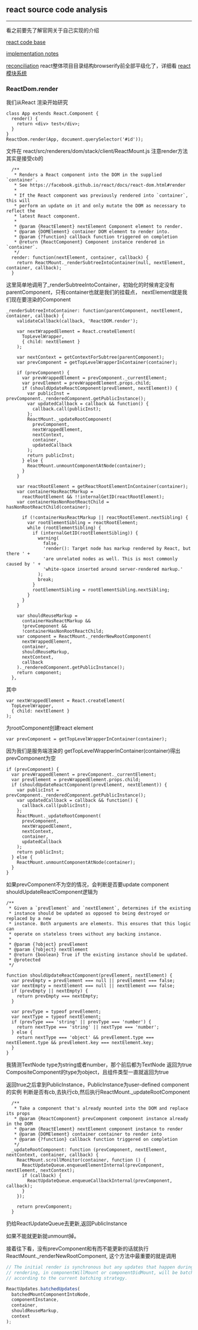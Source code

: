 ## react source code analysis
---
看之前要先了解官网关于自己实现的介绍

[react code base](https://facebook.github.io/react/contributing/codebase-overview.html)

[implementation notes](https://facebook.github.io/react/contributing/implementation-notes.html)

[reconciliation](https://facebook.github.io/react/docs/reconciliation.html)
react整体项目目录结构browserify前全部平级化了，详细看
[react模块系统](https://leozdgao.me/react-global-module-system/)
### ReactDom.render
我们从React 渲染开始研究
```
class App extends React.Component {
  render() {
    return <div> test</div>;
  }
}
ReactDom.render(App, document.querySelector('#id'));
```
文件在 react/src/renderers/dom/stack/client/ReactMount.js
注意render方法其实是接受cb的
```
  /**
   * Renders a React component into the DOM in the supplied `container`.
   * See https://facebook.github.io/react/docs/react-dom.html#render
   *
   * If the React component was previously rendered into `container`, this will
   * perform an update on it and only mutate the DOM as necessary to reflect the
   * latest React component.
   *
   * @param {ReactElement} nextElement Component element to render.
   * @param {DOMElement} container DOM element to render into.
   * @param {?function} callback function triggered on completion
   * @return {ReactComponent} Component instance rendered in `container`.
   */
  render: function(nextElement, container, callback) {
    return ReactMount._renderSubtreeIntoContainer(null, nextElement, container, callback);
  }
```
这里简单地调用了_renderSubtreeIntoContainer，初始化的时候肯定没有parentComponent，只有container也就是我们的挂载点，
nextElement就是我们现在要渲染的Component

```
_renderSubtreeIntoContainer: function(parentComponent, nextElement, container, callback) {
    validateCallback(callback, 'ReactDOM.render');
   
    var nextWrappedElement = React.createElement(
      TopLevelWrapper,
      { child: nextElement }
    );

    var nextContext = getContextForSubtree(parentComponent);
    var prevComponent = getTopLevelWrapperInContainer(container);

    if (prevComponent) {
      var prevWrappedElement = prevComponent._currentElement;
      var prevElement = prevWrappedElement.props.child;
      if (shouldUpdateReactComponent(prevElement, nextElement)) {
        var publicInst = prevComponent._renderedComponent.getPublicInstance();
        var updatedCallback = callback && function() {
          callback.call(publicInst);
        };
        ReactMount._updateRootComponent(
          prevComponent,
          nextWrappedElement,
          nextContext,
          container,
          updatedCallback
        );
        return publicInst;
      } else {
        ReactMount.unmountComponentAtNode(container);
      }
    }

    var reactRootElement = getReactRootElementInContainer(container);
    var containerHasReactMarkup =
      reactRootElement && !!internalGetID(reactRootElement);
    var containerHasNonRootReactChild = hasNonRootReactChild(container);

      if (!containerHasReactMarkup || reactRootElement.nextSibling) {
        var rootElementSibling = reactRootElement;
        while (rootElementSibling) {
          if (internalGetID(rootElementSibling)) {
            warning(
              false,
              'render(): Target node has markup rendered by React, but there ' +
              'are unrelated nodes as well. This is most commonly caused by ' +
              'white-space inserted around server-rendered markup.'
            );
            break;
          }
          rootElementSibling = rootElementSibling.nextSibling;
        }
      }
    }

    var shouldReuseMarkup =
      containerHasReactMarkup &&
      !prevComponent &&
      !containerHasNonRootReactChild;
    var component = ReactMount._renderNewRootComponent(
      nextWrappedElement,
      container,
      shouldReuseMarkup,
      nextContext,
      callback
    )._renderedComponent.getPublicInstance();
    return component;
  },
```

其中
```
var nextWrappedElement = React.createElement(
  TopLevelWrapper,
  { child: nextElement }
);
```
为rootComponent创建react element
```
var prevComponent = getTopLevelWrapperInContainer(container);
```
因为我们是服务端渲染的 getTopLevelWrapperInContainer(container)得出prevComponent为空
```
if (prevComponent) {
  var prevWrappedElement = prevComponent._currentElement;
  var prevElement = prevWrappedElement.props.child;
  if (shouldUpdateReactComponent(prevElement, nextElement)) {
    var publicInst = prevComponent._renderedComponent.getPublicInstance();
    var updatedCallback = callback && function() {
      callback.call(publicInst);
    };
    ReactMount._updateRootComponent(
      prevComponent,
      nextWrappedElement,
      nextContext,
      container,
      updatedCallback
    );
    return publicInst;
  } else {
    ReactMount.unmountComponentAtNode(container);
  }
}
```
如果prevComponent不为空的情况，会判断是否要update component
shouldUpdateReactComponent逻辑为
```
/**
 * Given a `prevElement` and `nextElement`, determines if the existing
 * instance should be updated as opposed to being destroyed or replaced by a new
 * instance. Both arguments are elements. This ensures that this logic can
 * operate on stateless trees without any backing instance.
 *
 * @param {?object} prevElement
 * @param {?object} nextElement
 * @return {boolean} True if the existing instance should be updated.
 * @protected
 */

function shouldUpdateReactComponent(prevElement, nextElement) {
  var prevEmpty = prevElement === null || prevElement === false;
  var nextEmpty = nextElement === null || nextElement === false;
  if (prevEmpty || nextEmpty) {
    return prevEmpty === nextEmpty;
  }

  var prevType = typeof prevElement;
  var nextType = typeof nextElement;
  if (prevType === 'string' || prevType === 'number') {
    return nextType === 'string' || nextType === 'number';
  } else {
    return nextType === 'object' && prevElement.type === nextElement.type && prevElement.key === nextElement.key;
  }
}
```
我猜测TextNode type为string或者number，那个前后都为TextNode 返回为true
CompositeComponent的type为object，且组件类型一直就返回为true

返回true之后拿到PublicInstance，PublicInstance为user-defined component 的实例
判断是否有cb,去执行cb,然后执行ReactMount._updateRootComponent
```
  /**
   * Take a component that's already mounted into the DOM and replace its props
   * @param {ReactComponent} prevComponent component instance already in the DOM
   * @param {ReactElement} nextElement component instance to render
   * @param {DOMElement} container container to render into
   * @param {?function} callback function triggered on completion
   */
  _updateRootComponent: function (prevComponent, nextElement, nextContext, container, callback) {
    ReactMount.scrollMonitor(container, function () {
      ReactUpdateQueue.enqueueElementInternal(prevComponent, nextElement, nextContext);
      if (callback) {
        ReactUpdateQueue.enqueueCallbackInternal(prevComponent, callback);
      }
    });

    return prevComponent;
  }
```
扔给ReactUpdateQueue去更新,返回PublicInstance

如果不能就更新就unmount掉。

接着往下看，没有prevComponent和有而不能更新的话就执行ReactMount._renderNewRootComponent,
这个方法中最重要的就是调用 
```js
// The initial render is synchronous but any updates that happen during
// rendering, in componentWillMount or componentDidMount, will be batched
// according to the current batching strategy.

ReactUpdates.batchedUpdates(
  batchedMountComponentIntoNode,
  componentInstance,
  container,
  shouldReuseMarkup,
  context
);
```
